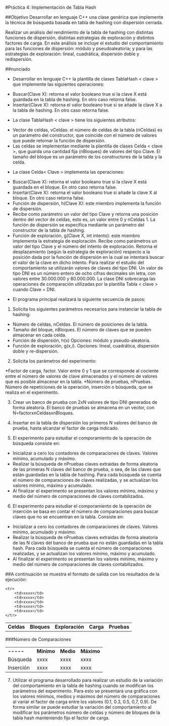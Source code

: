 #Práctica 4: Implementación de Tabla Hash

##Objetivo
Desarrollar en lenguaje C++ una clase genérica que implemente la técnica de búsqueda basada en tabla de hashing con dispersión cerrada.

Realizar un análisis del rendimiento de la tabla de hashing con distintas funciones de dispersión, distintas estrategias de exploración y distintos factores de carga. En este análisis se incluye el estudio del comportamiento para las funciones de dispersión: módulo y pseudoaleatoria; y para las estrategias de exploración: lineal, cuadrática, dispersión doble y redispersión.

##nunciado
+ Desarrollar en lenguaje C++ la plantilla de clases TablaHash < clave > que implemente las siguientes operaciones:
* Buscar(Clave X): retorna el valor booleano true si la clave X está guardada en la tabla de hashing. En otro caso retorna false.
* Insertar(Clave X): retorna el valor booleano true si se añade la clave X a la tabla de hashing. En otro caso retorna false.

+ La clase TablaHash < clave > tiene los siguientes atributos:
* Vector de celdas, vCeldas: el número de celdas de la tabla (nCeldas) es un parámetro del constructor, que coincide con el número de valores que puede retornar la función de dispersión.
* Las celdas se implementan mediante la plantilla de clases Celda < clave >, que guarda una cantidad fija (nBloques) de valores del tipo Clave. El tamaño del
bloque es un parámetro de los constructores de la tabla y la celda. 

+ La clase Celda< Clave > implementa las operaciones:

* Buscar(Clave X): retorna el valor booleano true si la clave X está guardada en el bloque. En otro caso retorna false.
* Insertar(Clave X): retorna el valor booleano true si añade la clave X al bloque. En otro caso retorna false.
* Función de dispersión, h(Clave X): este miembro implementa la función de dispersión.
* Recibe como parámetro un valor del tipo Clave y retorna una posición dentro del vector de celdas, esto es, un valor entre 0 y nCeldas 1. La función de dispersión se especifica mediante un parámetro del constructor de la tabla de hashing.
* Función de exploración, g(Clave X, int intento): este miembro implementa la estrategia de exploración. Recibe como parámetros un valor del tipo Clave y el número del intento de exploración. Retorna el desplazamiento (según la estrategia de exploración) respecto a la posición dada por la función de dispersión en la cual se intentará buscar el valor de la clave en dicho intento. Para realizar el estudio del comportamiento se utilizarán valores de claves del tipo DNI. Un valor de tipo DNI es un número entero de ocho cifras decimales sin letra, con valores entre 30.000.000 y 80.000.000. La clase DNI sobrecarga las operaciones de comparación utilizadas por la plantilla Tabla < clave > cuando Clave = DNI.

+ El programa principal realizará la siguiente secuencia de pasos:
1. Solicita los siguientes parámetros necesarios para instanciar la tabla de hashing:

* Número de celdas, nCeldas. El número de posiciones de la tabla.
* Tamaño del bloque, nBloques. El número de claves que se pueden almacenar en cada celda.
* Función de dispersión, h(x) Opciones: módulo y pseudo-aleatoria.
* Función de exploración, g(x,i). Opciones: lineal, cuadrática, dispersión doble y re-dispersión.

2. Solicita los parámetros del experimento:

*Factor de carga, factor. Valor entre 0 y 1 que se corresponde al cociente entre el número de valores de clave almacenados y el número de valores que es posible almacenar en la tabla.
*Número de pruebas, nPruebas. Número de repeticiones de la operación, inserción o búsqueda, que se realiza en el experimento.

3. Crear un banco de prueba con 2xN valores de tipo DNI generados de forma aleatoria. El banco de pruebas se almacena en un vector, con N=factorxnCeldasxnBloques.

4. Insertar en la tabla de dispersión los primeros N valores del banco de prueba, hasta alcanzar el factor de carga indicado.

5. El experimento para estudiar el comporamiento de la operación de búsqueda consiste en:

* Inicializar a cero los contadores de comparaciones de claves. Valores mínimo, acumulado y máximo.
* Realizar la búsqueda de nPruebas claves extraidas de forma aleatoria de las primeras N claves del banco de prueba, o sea, de las claves que están guardadas en la tabla de hashing. Para cada búsqueda se cuenta el número de comparaciones de claves realizadas, y se actualizan los valores mínimo, máximo y acumulado.
* Al finalizar el experimento se presentan los valores mínimo, máximo y medio del número de comparaciones de claves contabilizados.

6. El experimento para estudiar el comporamiento de la operación de inserción se basa en contar el número de comparaciones para buscar claves que no se encuentran en la tabla. Consiste en:

* Inicializar a cero los contadores de comparaciones de claves. Valores mínimo, acumulado y máximo.
* Realizar la búsqueda de nPruebas claves extraidas de forma aleatoria de las N claves del banco de prueba que no están guardadas en la tabla hash. Para cada búsqueda se cuenta el número de comparaciones realizadas, y se actualizan los valores mínimo, máximo y acumulado.
* Al finalizar el experimento se presentan los valores mínimo, máximo y medio del número de comparaciones de claves contabilizados.

##A continuación se muestra el formato de salida con los resultados de la ejecución:


<table>
    <tr>
        <td><strong>Celdas</strong></td>
        <td><strong>Bloques</strong></td>
        <td><strong>Exploración</strong></td>
        <td><strong>Carga</strong></td>
        <td><strong>Pruebas</strong></td>
    </tr>
     
    <tr>
        <td>xxxx</td>
        <td>xxxx</td>
        <td>xxxx</td>
        <td>xxxx</td>
        <td>xxxx</td>
    </tr>
</table>
 
###Número de Comparaciones

<table>
    <tr>
        <td><strong>-----</strong></td>
        <td><strong>Minimo</strong></td>
        <td><strong>Medio</strong></td>
        <td><strong>Máximo</strong></td>
    </tr>
    <tr>
        <td>Búsqueda</td>
        <td>xxxx</td>
        <td>xxxx</td>
        <td>xxxx</td>
    </tr>
    <tr>
        <td>Inserción</td>
        <td>xxxx</td>
        <td>xxxx</td>
        <td>xxxx</td>
    </tr>
</table>


7. Utilizar el programa desarrollado para realizar un estudio de la variación del comportamiento en la tabla de hashing cuando se modifican los parámetros del experimento. Para esto se presentará una gráfica con los valores mínimos, medios y máximos del número de comparaciones al variar el factor de carga entre los valores (0.1, 0.3, 0.5, 0,7, 0.9). De forma similar se puede estudiar la variación del comportamiento al modificar los parámetros número de celdas y número de bloques de la tabla hash manteniendo fijo el factor de carga.